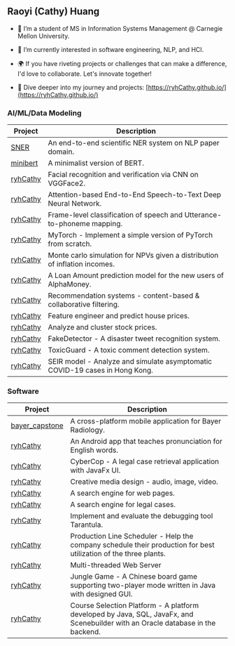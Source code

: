 ## Raoyi (Cathy) Huang


- 🔭 I’m a student of MS in Information Systems Management @ Carnegie Mellon University.

- 🌱 I’m currently interested in software engineering, NLP, and HCI.

- 🌍 If you have riveting projects or challenges that can make a difference, I'd love to collaborate. Let's innovate together!

- 💬 Dive deeper into my journey and projects: [https://ryhCathy.github.io/](https://ryhCathy.github.io/)


### AI/ML/Data Modeling

<table>
  <thead>
    <tr>
      <th>Project</th>
      <th>Description</th>
    </tr>
  </thead>
  <tbody>
      <tr>
      <td><a href="https://github.com/KathyPJ/scientific-entity-recognition">SNER</a></td>
      <td> An end-to-end scientific NER system on NLP paper domain.</td>
    </tr>
    <tr>
      <td><a href="https://github.com/ryhCathy/minibert">minibert</a></td>
      <td> A minimalist version of BERT.</td>
    </tr>
    <tr>
      <td><a href="https://github.com/ryhCathy">ryhCathy</a></td>
      <td> Facial recognition and verification via CNN on VGGFace2.</td>
    </tr>
    <tr>
      <td><a href="https://github.com/ryhCathy">ryhCathy</a></td>
      <td> Attention-based End-to-End Speech-to-Text Deep Neural Network.</td>
    </tr>
    <tr>
      <td><a href="https://github.com/ryhCathy">ryhCathy</a></td>
      <td> Frame-level classification of speech and Utterance-to-phoneme mapping.</td>
    </tr>
    <tr>
      <td><a href="https://github.com/ryhCathy">ryhCathy</a></td>
      <td> MyTorch - Implement a simple version of PyTorch from scratch.</td>
    </tr>
    <tr>
      <td><a href="https://github.com/ryhCathy">ryhCathy</a></td>
      <td> Monte carlo simulation for NPVs given a distribution of inflation incomes.</td>
    </tr>
    <tr>
      <td><a href="https://github.com/ryhCathy">ryhCathy</a></td>
      <td> A Loan Amount prediction model for the new users of AlphaMoney.</td>
    </tr>
    <tr>
      <td><a href="https://github.com/ryhCathy">ryhCathy</a></td>
      <td> Recommendation systems - content-based & collaborative filtering.</td>
    </tr>
    <tr>
      <td><a href="https://github.com/ryhCathy">ryhCathy</a></td>
      <td> Feature engineer and predict house prices.</td>
    </tr>
    <tr>
      <td><a href="https://github.com/ryhCathy">ryhCathy</a></td>
      <td> Analyze and cluster stock prices.</td>
    </tr>
    <tr>
      <td><a href="https://github.com/ryhCathy">ryhCathy</a></td>
      <td> FakeDetector - A disaster tweet recognition system.</td>
    </tr>
    <tr>
      <td><a href="https://github.com/ryhCathy">ryhCathy</a></td>
      <td> ToxicGuard - A toxic comment detection system.</td>
    </tr>
    <tr>
      <td><a href="https://github.com/ryhCathy">ryhCathy</a></td>
      <td> SEIR model - Analyze and simulate asymptomatic COVID-19 cases in Hong Kong.</td>
    </tr>
  </tbody>
</table>


### Software

<table>
  <thead>
    <tr>
      <th>Project</th>
      <th>Description</th>
    </tr>
  </thead>
  <tbody>
    <tr>
      <td><a href="https://github.com/pawankumar-bayer/bayer_capstone">bayer_capstone</a></td>
      <td> A cross-platform mobile application for Bayer Radiology.</td>
    </tr>
    <tr>
      <td><a href="https://github.com/ryhCathy">ryhCathy</a></td>
      <td> An Android app that teaches pronunciation for English words.</td>
    </tr>
    <tr>
      <td><a href="https://github.com/ryhCathy">ryhCathy</a></td>
      <td> CyberCop - A legal case retrieval application with JavaFx UI.</td>
    </tr>
    <tr>
      <td><a href="https://github.com/ryhCathy">ryhCathy</a></td>
      <td> Creative media design - audio, image, video.</td>
    </tr>
    <tr>
      <td><a href="https://github.com/ryhCathy">ryhCathy</a></td>
      <td> A search engine for web pages.</td>
    </tr>
    <tr>
      <td><a href="https://github.com/ryhCathy">ryhCathy</a></td>
      <td> A search engine for legal cases.</td>
    </tr>
    <tr>
      <td><a href="https://github.com/ryhCathy">ryhCathy</a></td>
      <td> Implement and evaluate the debugging tool Tarantula.</td>
    </tr>
    <tr>
      <td><a href="https://github.com/ryhCathy">ryhCathy</a></td>
      <td> Production Line Scheduler - Help the company schedule their production for best utilization of the three plants.</td>
    </tr>
    <tr>
      <td><a href="https://github.com/ryhCathy">ryhCathy</a></td>
      <td> Multi-threaded Web Server </td>
    </tr>
    <tr>
      <td><a href="https://github.com/ryhCathy">ryhCathy</a></td>
      <td> Jungle Game - A Chinese board game supporting two-player mode written in Java with designed GUI. </td>
    </tr>
    <tr>
      <td><a href="https://github.com/ryhCathy">ryhCathy</a></td>
      <td> Course Selection Platform - A platform developed by Java, SQL, JavaFx, and Scenebuilder with an Oracle database in the backend. </td>
    </tr>
  </tbody>
</table>

<!--
**ryhCathy/ryhCathy** is a ✨ _special_ ✨ repository because its `README.md` (this file) appears on your GitHub profile.
Here are some ideas to get you started:
- 👯 I’m looking to collaborate on ...
- 🤔 I’m looking for help with ...
- 📫 How to reach me: ...
- 😄 Pronouns: ...
- ⚡ Fun fact: ...
-->
